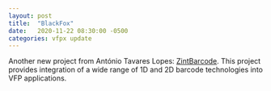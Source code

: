 ```yaml
---
layout: post
title:  "BlackFox"
date:   2020-11-22 08:30:00 -0500
categories: vfpx update
---
```


Another new project from António Tavares Lopes: [ZintBarcode](https://github.com/atlopes/zintbarcode). This project provides integration of a wide range of 1D and 2D barcode technologies into VFP applications.